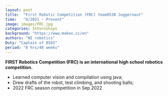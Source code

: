 ```yaml
---
layout: post
title:  "First Robotic Competition (FRC) team8538 Juggernaut"
time:   "8/2021 - Present"
image: images/FRC.jpg
categories: Internships
background: "https://www.makex.cc/en"
authors: "NI robotics"
Duty: "Captain of 8583"
period: "8 hrs/48 weeks"
---
```

**FIRST Robotics Competition (FRC) is an international high school robotics competition.**

- Learned computer vision and compilation using java;
- Drew drafts of the robot, test climbing, and shooting balls;
- 2022 FRC season competition in Sep.2022